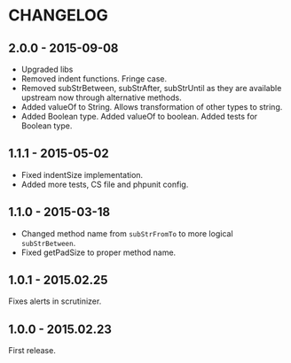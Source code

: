 # CHANGELOG

## 2.0.0 - 2015-09-08

* Upgraded libs
* Removed indent functions. Fringe case.
* Removed subStrBetween, subStrAfter, subStrUntil as they are available upstream now through alternative methods.
* Added valueOf to String. Allows transformation of other types to string.
* Added Boolean type. Added valueOf to boolean. Added tests for Boolean type.

## 1.1.1 - 2015-05-02

* Fixed indentSize implementation.
* Added more tests, CS file and phpunit config.

## 1.1.0 - 2015-03-18

* Changed method name from `subStrFromTo` to more logical `subStrBetween`.
* Fixed getPadSize to proper method name.

## 1.0.1 - 2015.02.25

Fixes alerts in scrutinizer.

## 1.0.0 - 2015.02.23

First release.
